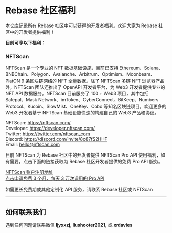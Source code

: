 # Rebase 社区福利

本仓库记录所有 Rebase 社区中可以获得的开发者福利。欢迎大家为 Rebase 社区中的开发者提供福利！



**目前可享以下福利：**

### NFTScan

NFTScan 是一个专业的 NFT 数据基础设施，目前已支持 Ethereum、Solana、BNBChain、Polygon、Avalanche、Arbitrum、Optimism、Moonbeam、PlatON 9 条区块链网络的 NFT 全量数据。除了 NFTScan 多链 NFT 浏览器产品外，NFTScan 团队还推出了 OpenAPI 开发者平台，为 Web3 开发者提供专业的 NFT API 数据服务。NFTScan 目前服务了 100 + Web3 项目，其中包括 Safepal、Mask Network、imToken、CyberConnect、BitKeep、Numbers Protocol、Kucoin、SlowMist、OneKey、Cobo 等知名区块链项目。欢迎更多的 Web3 开发者基于 NFTScan 基础设施快速的构建自己的 Web3 产品和协议。

NFTScan: https://nftscan.com/  
Developer: https://developer.nftscan.com/  
Twitter: https://twitter.com/nftscan_com  
Discord: https://discord.com/invite/8c87fS2HHF  
Email: hello@nftscan.com  

目前 NFTScan 为 Rebase 社区中的开发者提供 NFTScan Pro API 使用福利，如有需要，点击下面的链接获取为 Rebase 社区开发者提供的免费 Pro API 服务。  

[NFTScan 账户注册地址](https://developer.nftscan.com/user/regist)  
[点击申请免费 3 个月、每天 3 万次调用的 Pro API](https://github.com/rebase-network/benefits/issues/new/choose)  

如需更长免费期或其他定制化 API 服务，请联系 Rebase 社区或 NFTScan

---


## 如何联系我们
遇到任何问题请联系微信 **ljyxxzj**, **liushooter2021**, 或 **xrdavies**

